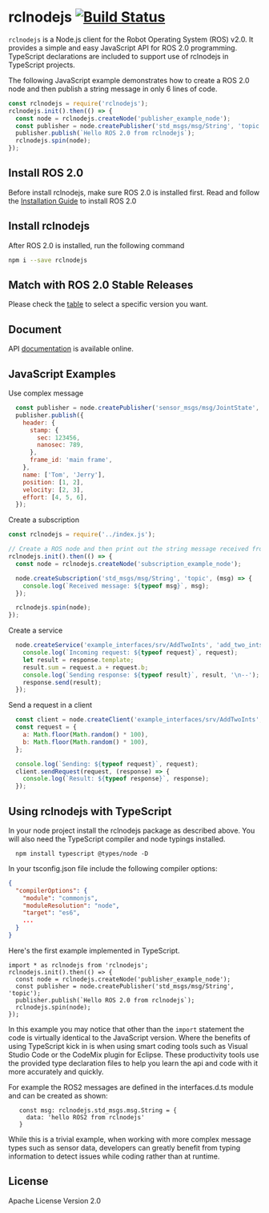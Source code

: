 # rclnodejs [![Build Status](https://travis-ci.org/RobotWebTools/rclnodejs.svg?branch=develop)](https://travis-ci.org/RobotWebTools/rclnodejs)

`rclnodejs` is a Node.js client for the Robot Operating System (ROS) v2.0. It provides a simple and easy JavaScript API for ROS 2.0 programming. TypeScript declarations are included to support use of rclnodejs in TypeScript projects. 

The following JavaScript example demonstrates how to create a ROS 2.0 node and then publish a string message in only 6 lines of code. 

``` JavaScript
const rclnodejs = require('rclnodejs');
rclnodejs.init().then(() => {
  const node = rclnodejs.createNode('publisher_example_node');
  const publisher = node.createPublisher('std_msgs/msg/String', 'topic');
  publisher.publish(`Hello ROS 2.0 from rclnodejs`);
  rclnodejs.spin(node);
});
```

## Install ROS 2.0

Before install rclnodejs, make sure ROS 2.0 is installed first. Read and follow the [Installation Guide](https://index.ros.org/doc/ros2/Installation/) to install ROS 2.0

## Install rclnodejs

After ROS 2.0 is installed, run the following command

``` bash
npm i --save rclnodejs
```

## Match with ROS 2.0 Stable Releases

Please check the [table](https://github.com/RobotWebTools/rclnodejs#match-with-ros-20-stable-releases) to select a specific version you want.

## Document

API [documentation](http://robotwebtools.org/rclnodejs/docs/index.html) is available online.

## JavaScript Examples

Use complex message

```JavaScript
  const publisher = node.createPublisher('sensor_msgs/msg/JointState', 'topic');
  publisher.publish({
    header: {
      stamp: {
        sec: 123456,
        nanosec: 789,
      },
      frame_id: 'main frame',
    },
    name: ['Tom', 'Jerry'],
    position: [1, 2],
    velocity: [2, 3],
    effort: [4, 5, 6],
  });

```

Create a subscription

``` JavaScript
const rclnodejs = require('../index.js');

// Create a ROS node and then print out the string message received from publishers
rclnodejs.init().then(() => {
  const node = rclnodejs.createNode('subscription_example_node');

  node.createSubscription('std_msgs/msg/String', 'topic', (msg) => {
    console.log(`Received message: ${typeof msg}`, msg);
  });

  rclnodejs.spin(node);
});
```

Create a service

```JavaScript
  node.createService('example_interfaces/srv/AddTwoInts', 'add_two_ints', (request, response) => {
    console.log(`Incoming request: ${typeof request}`, request);
    let result = response.template;
    result.sum = request.a + request.b;
    console.log(`Sending response: ${typeof result}`, result, '\n--');
    response.send(result);
  });

```

Send a request in a client

```JavaScript
  const client = node.createClient('example_interfaces/srv/AddTwoInts', 'add_two_ints');
  const request = {
    a: Math.floor(Math.random() * 100),
    b: Math.floor(Math.random() * 100),
  };

  console.log(`Sending: ${typeof request}`, request);
  client.sendRequest(request, (response) => {
    console.log(`Result: ${typeof response}`, response);
  });

```

## Using rclnodejs with TypeScript
In your node project install the rclnodejs package as described above. You will also need the TypeScript compiler and node typings installed.
```
  npm install typescript @types/node -D
```

In your tsconfig.json file include the following compiler options:
```json
{
  "compilerOptions": {
    "module": "commonjs",
    "moduleResolution": "node",
    "target": "es6",
    ...
  }
}
```

Here's the first example implemented in TypeScript.
```
import * as rclnodejs from 'rclnodejs';
rclnodejs.init().then(() => {
  const node = rclnodejs.createNode('publisher_example_node');
  const publisher = node.createPublisher('std_msgs/msg/String', 'topic');
  publisher.publish(`Hello ROS 2.0 from rclnodejs`);
  rclnodejs.spin(node);
});
```

In this example you may notice that other than the `import` statement the code is virtually identical to the JavaScript version. Where the benefits of using TypeScript kick in is when using smart coding tools such as Visual Studio Code or the CodeMix plugin for Eclipse. These productivity tools use the provided type declaration files to  help you learn the api and code with it more accurately and quickly.

For example the ROS2 messages are defined in the interfaces.d.ts module and can be created as shown:
```
   const msg: rclnodejs.std_msgs.msg.String = {
     data: 'hello ROS2 from rclnodejs'
   }
```
While this is a trivial example, when working with more complex message types such as sensor data, developers can greatly benefit from typing information to detect issues while coding rather than at runtime. 

## License

Apache License Version 2.0
